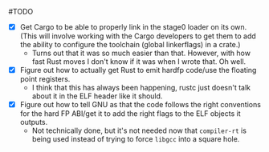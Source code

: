 #TODO

- [x] Get Cargo to be able to properly link in the stage0 loader on its own. (This will involve working with the Cargo developers to get them to add the ability to configure the toolchain (global linkerflags) in a crate.)
    - Turns out that it was so much easier than that. However, with how fast Rust moves I don't know if it was when I wrote that. Oh well.
- [x] Figure out how to actually get Rust to emit hardfp code/use the floating point registers.
    - I think that this has always been happening, rustc just doesn't talk about it in the ELF header like it should.
- [x] Figure out how to tell GNU as that the code follows the right conventions for the hard FP ABI/get it to add the right flags to the ELF objects it outputs.
    - Not technically done, but it's not needed now that `compiler-rt` is being used instead of trying to force `libgcc` into a square hole. 
